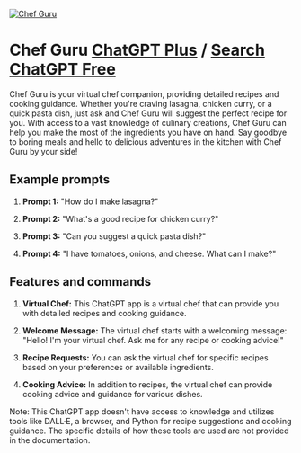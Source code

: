 
[![Chef Guru](https://files.oaiusercontent.com/file-9afyaxCT886Mod9cTlUKftSs?se=2123-10-17T10%3A22%3A12Z&sp=r&sv=2021-08-06&sr=b&rscc=max-age%3D31536000%2C%20immutable&rscd=attachment%3B%20filename%3Da856c327-b85a-4782-8dc9-d3b9dfadb260.png&sig=WBVlWxuijN16SSr5HCfQycU%2BnbVoW5G9wNKRtLhdA0M%3D)](https://chat.openai.com/g/g-arEttukC6-chef-guru)

# Chef Guru [ChatGPT Plus](https://chat.openai.com/g/g-arEttukC6-chef-guru) / [Search ChatGPT Free](https://gptcall.net/index.html#/?search=Chef%20Guru)

Chef Guru is your virtual chef companion, providing detailed recipes and cooking guidance. Whether you're craving lasagna, chicken curry, or a quick pasta dish, just ask and Chef Guru will suggest the perfect recipe for you. With access to a vast knowledge of culinary creations, Chef Guru can help you make the most of the ingredients you have on hand. Say goodbye to boring meals and hello to delicious adventures in the kitchen with Chef Guru by your side!

## Example prompts

1. **Prompt 1:** "How do I make lasagna?"

2. **Prompt 2:** "What's a good recipe for chicken curry?"

3. **Prompt 3:** "Can you suggest a quick pasta dish?"

4. **Prompt 4:** "I have tomatoes, onions, and cheese. What can I make?"

## Features and commands

1. **Virtual Chef:** This ChatGPT app is a virtual chef that can provide you with detailed recipes and cooking guidance.

2. **Welcome Message:** The virtual chef starts with a welcoming message: "Hello! I'm your virtual chef. Ask me for any recipe or cooking advice!"

3. **Recipe Requests:** You can ask the virtual chef for specific recipes based on your preferences or available ingredients.

4. **Cooking Advice:** In addition to recipes, the virtual chef can provide cooking advice and guidance for various dishes.

Note: This ChatGPT app doesn't have access to knowledge and utilizes tools like DALL·E, a browser, and Python for recipe suggestions and cooking guidance. The specific details of how these tools are used are not provided in the documentation.


